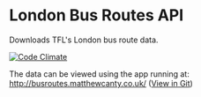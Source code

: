 London Bus Routes API
=====================

Downloads TFL's London bus route data.

[![Code Climate](https://codeclimate.com/github/matthewcanty/london-bus-routes.png)](https://codeclimate.com/github/matthewcanty/london-bus-routes)

The data can be viewed using the app running at: http://busroutes.matthewcanty.co.uk/ ([View in Git](https://github.com/matthewcanty/london-bus-routes))
